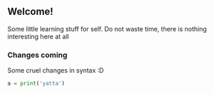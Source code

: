## Welcome!
Some little learning stuff for self.
Do not waste time, 
there is nothing interesting here at all
### Changes coming
Some cruel changes in syntax :D
```python
a = print('yatta')
```